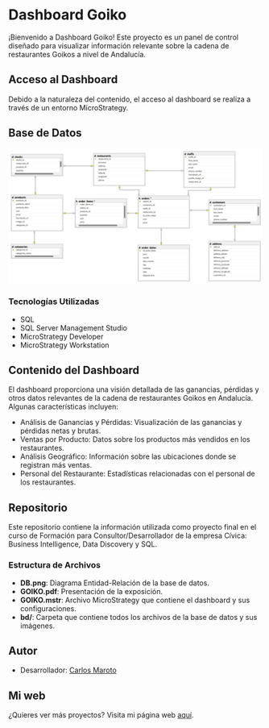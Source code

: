 # Dashboard Goiko

¡Bienvenido a Dashboard Goiko! Este proyecto es un panel de control diseñado para visualizar información relevante sobre la cadena de restaurantes Goikos a nivel de Andalucía.

## Acceso al Dashboard

Debido a la naturaleza del contenido, el acceso al dashboard se realiza a través de un entorno MicroStrategy.

## Base de Datos

<img src="DB.png" alt="Diagrama Base de Datos" />

### Tecnologías Utilizadas

- SQL
- SQL Server Management Studio
- MicroStrategy Developer
- MicroStrategy Workstation

## Contenido del Dashboard

El dashboard proporciona una visión detallada de las ganancias, pérdidas y otros datos relevantes de la cadena de restaurantes Goikos en Andalucía. Algunas características incluyen:

- Análisis de Ganancias y Pérdidas: Visualización de las ganancias y pérdidas netas y brutas.
- Ventas por Producto: Datos sobre los productos más vendidos en los restaurantes.
- Análisis Geográfico: Información sobre las ubicaciones donde se registran más ventas.
- Personal del Restaurante: Estadísticas relacionadas con el personal de los restaurantes.

## Repositorio

Este repositorio contiene la información utilizada como proyecto final en el curso de Formación para Consultor/Desarrollador de la empresa Cívica: Business Intelligence, Data Discovery y SQL.

### Estructura de Archivos

- **DB.png**: Diagrama Entidad-Relación de la base de datos.
- **GOIKO.pdf**: Presentación de la exposición.
- **GOIKO.mstr**: Archivo MicroStrategy que contiene el dashboard y sus configuraciones.
- **bd/**: Carpeta que contiene todos los archivos de la base de datos y sus imágenes.

## Autor

- Desarrollador: [Carlos Maroto](https://github.com/carlosmaroto-daweb)

## Mi web

¿Quieres ver más proyectos? Visita mi página web [aquí](https://www.carlosmaroto-daweb.com).